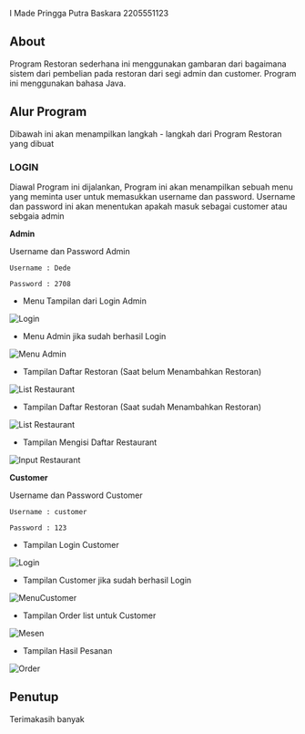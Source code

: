 I Made Pringga Putra Baskara 
2205551123

## About

Program Restoran sederhana ini menggunakan gambaran dari bagaimana sistem dari pembelian pada restoran dari segi admin dan customer. Program ini menggunakan bahasa Java. 

## Alur Program

Dibawah ini akan menampilkan langkah - langkah dari Program Restoran yang dibuat

### LOGIN

Diawal Program ini dijalankan, Program ini akan menampilkan sebuah menu yang meminta user untuk memasukkan username dan password. Username dan password ini akan menentukan apakah masuk sebagai customer atau sebgaia admin

**Admin**

Username dan Password Admin

`Username : Dede`

`Password : 2708`

- Menu Tampilan dari Login Admin

![Login](/img/login.png "Login")

- Menu Admin jika sudah berhasil Login

![Menu Admin](/img/Menu%20Admin.png "Menu Admin")

- Tampilan Daftar Restoran (Saat belum Menambahkan Restoran)

![List Restaurant](/img/Restoran%20Admin%20no%20data.png "Sebelum Isi data")

- Tampilan Daftar Restoran (Saat sudah Menambahkan Restoran)

![List Restaurant](/img/Restoran%20Admin%20data.png "Sesudah Isi data")

- Tampilan Mengisi Daftar Restaurant

![Input Restaurant](/img/Inputan%20data%20resto.png "Inputan Data Restaurant")


**Customer**

Username dan Password Customer

`Username : customer`

`Password : 123`

- Tampilan Login Customer

![Login](/img/Login%20Customer.png "Login Customer")

- Tampilan Customer jika sudah berhasil Login

![MenuCustomer](/img/Menu%20Customer.png "Menu Customer")

- Tampilan Order list untuk Customer

![Mesen](/img/Cara%20mengorder.png "Proses order")

- Tampilan Hasil Pesanan 

![Order](/img/Order.png "Tampilan Order")

## Penutup

Terimakasih banyak
